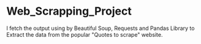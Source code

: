 # Web_Scrapping_Project
I fetch the output using by Beautiful Soup, Requests and Pandas Library to Extract the data from the popular "Quotes to scrape" website.

